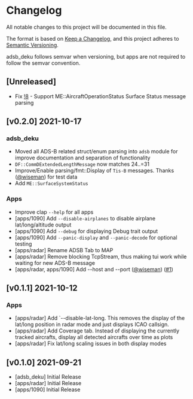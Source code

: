 # Changelog
All notable changes to this project will be documented in this file.

The format is based on [Keep a Changelog](https://keepachangelog.com/en/1.0.0/),
and this project adheres to [Semantic Versioning](https://semver.org/spec/v2.0.0.html).

adsb_deku follows semvar when versioning, but apps are not required to follow the semvar convention.

## [Unreleased]
- Fix [!8](https://github.com/wcampbell0x2a/adsb_deku/issue/8) - Support ME::AircraftOperationStatus Surface Status message parsing

## [v0.2.0] 2021-10-17
### adsb_deku
- Moved all ADS-B related struct/enum parsing into `adsb` module for improve documentation and separation of functionality
- `DF::CommDExtendedLengthMessage` now matches 24..=31
- Improve/Enable parsing/fmt::Display of `Tis-B` messages. Thanks ([@wiseman](https://github.com/wiseman)) for test data
- Add `ME::SurfaceSystemStatus`

### Apps
- Improve clap `--help` for all apps
- [apps/1090] Add `--disable-airplanes` to disable airplane lat/long/altitude output
- [apps/1090] Add `--debug` for displaying Debug trait output
- [apps/1090] Add `--panic-display` and `--panic-decode` for optional testing
- [apps/radar] Rename ADSB Tab to MAP
- [apps/radar] Remove blocking TcpStream, thus making tui work while waiting for new ADS-B message
- [apps/radar, apps/1090] Add --host and --port ([@wiseman](https://github.com/wiseman)) ([#1](https://github.com/wcampbell0x2a/adsb_deku/pull/1))

## [v0.1.1] 2021-10-12
### Apps
- [apps/radar] Add `--disable-lat-long. This removes the display of the lat/long position in radar mode and just displays ICAO callsign.
- [apps/radar] Add Coverage tab. Instead of displaying the currently tracked aircrafts, display all detected aircrafts over time as plots
- [apps/radar] Fix lat/long scaling issues in both display modes

## [v0.1.0] 2021-09-21
- [adsb_deku] Initial Release
- [apps/radar] Initial Release
- [apps/1090] Initial Release
